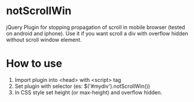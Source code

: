 notScrollWin
============

jQuery Plugin for stopping propagation of scroll in mobile browser (tested on android and iphone).
Use it if you want scroll a div with overflow hidden without scroll window element.

How to use
============

1) Import plugin into \<head\> with \<script\> tag
2) Set plugin with selector (es: $('#mydiv').notScrollWin())
3) In CSS style set height (or max-height) and overflow hidden.

